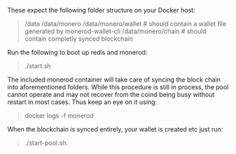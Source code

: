 These expect the following folder structure on your Docker host:

> /data
> /data/monero
> /data/monero/wallet    # should contain a wallet file generated by monerod-wallet-cli
> /data/monero/chain     # should contain completly synced blockchain

Run the following to boot up redis and monerod:

> ./start.sh

The included monerod container will take care of syncing the block chain into
aforementioned folders. While this procedure is still in process, the pool cannot
operate and may not recover from the coind being busy without restart in most
cases. Thus keep an eye on it using:

> docker logs -f monerod

When the blockchain is synced entirely, your wallet is created etc just run:

> ./start-pool.sh.
